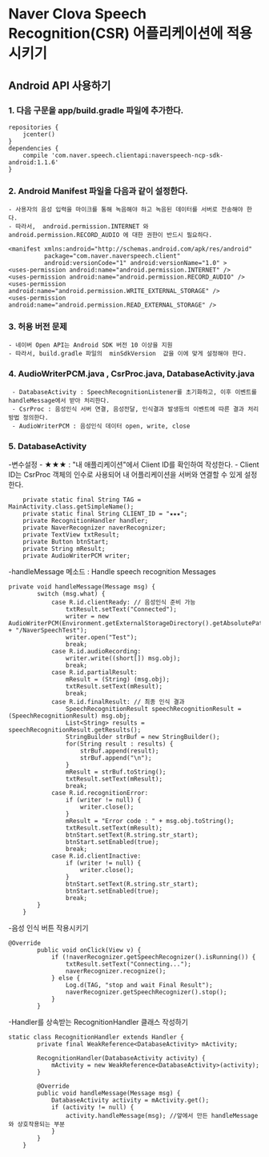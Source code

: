 # Naver Clova Speech Recognition(CSR) 어플리케이션에 적용시키기

##  Android API 사용하기    
  
### 1. 다음 구문을  app/build.gradle  파일에 추가한다.
~~~
repositories {
    jcenter()
}
dependencies {
    compile 'com.naver.speech.clientapi:naverspeech-ncp-sdk-android:1.1.6'
}
~~~

### 2. Android Manifest 파일을 다음과 같이 설정한다.
    - 사용자의 음성 입력을 마이크를 통해 녹음해야 하고 녹음된 데이터를 서버로 전송해야 한다. 
    - 따라서,  android.permission.INTERNET 와  android.permission.RECORD_AUDIO 에 대한 권한이 반드시 필요하다. 
~~~
<manifest xmlns:android="http://schemas.android.com/apk/res/android"
          package="com.naver.naverspeech.client"
          android:versionCode="1" android:versionName="1.0" >
<uses-permission android:name="android.permission.INTERNET" />
<uses-permission android:name="android.permission.RECORD_AUDIO" />
<uses-permission android:name="android.permission.WRITE_EXTERNAL_STORAGE" />
<uses-permission android:name="android.permission.READ_EXTERNAL_STORAGE" />
~~~

### 3. 허용 버전 문제
    - 네이버 Open API는 Android SDK 버전 10 이상을 지원
    - 따라서, build.gradle 파일의  minSdkVersion  값을 이에 맞게 설정해야 한다. 

### 4. AudioWriterPCM.java , CsrProc.java, DatabaseActivity.java
     - DatabaseActivity : SpeechRecognitionListener를 초기화하고, 이후 이벤트를 handleMessage에서 받아 처리한다. 
     - CsrProc : 음성인식 서버 연결, 음성전달, 인식결과 발생등의 이벤트에 따른 결과 처리 방법 정의한다. 
     - AudioWriterPCM : 음성인식 데이터 open, write, close 

### 5. DatabaseActivity
-변수설정
    - ★★★ : "내 애플리케이션"에서 Client ID를 확인하여 작성한다. 
    - Client ID는 CsrProc 객체의 인수로 사용되어 내 어플리케이션을 서버와 연결할 수 있게 설정한다. 
~~~
    private static final String TAG = MainActivity.class.getSimpleName();
    private static final String CLIENT_ID = "★★★"; 
    private RecognitionHandler handler;
    private NaverRecognizer naverRecognizer;
    private TextView txtResult;
    private Button btnStart;
    private String mResult;
    private AudioWriterPCM writer;
~~~

-handleMessage 메소드 : Handle speech recognition Messages
~~~
private void handleMessage(Message msg) {
        switch (msg.what) {
            case R.id.clientReady: // 음성인식 준비 가능
                txtResult.setText("Connected");
                writer = new AudioWriterPCM(Environment.getExternalStorageDirectory().getAbsolutePath() + "/NaverSpeechTest");
                writer.open("Test");
                break;
            case R.id.audioRecording:
                writer.write((short[]) msg.obj);
                break;
            case R.id.partialResult:
                mResult = (String) (msg.obj);
                txtResult.setText(mResult);
                break;
            case R.id.finalResult: // 최종 인식 결과
                SpeechRecognitionResult speechRecognitionResult = (SpeechRecognitionResult) msg.obj;
                List<String> results = speechRecognitionResult.getResults();
                StringBuilder strBuf = new StringBuilder();
                for(String result : results) {
                    strBuf.append(result);
                    strBuf.append("\n");
                }
                mResult = strBuf.toString();
                txtResult.setText(mResult);
                break;
            case R.id.recognitionError:
                if (writer != null) {
                    writer.close();
                }
                mResult = "Error code : " + msg.obj.toString();
                txtResult.setText(mResult);
                btnStart.setText(R.string.str_start);
                btnStart.setEnabled(true);
                break;
            case R.id.clientInactive:
                if (writer != null) {
                    writer.close();
                }
                btnStart.setText(R.string.str_start);
                btnStart.setEnabled(true);
                break;
        }
    }
~~~

-음성 인식 버튼 작용시키기
~~~
@Override
        public void onClick(View v) {
            if (!naverRecognizer.getSpeechRecognizer().isRunning()) {
                txtResult.setText("Connecting...");
                naverRecognizer.recognize(); 
            } else {
                Log.d(TAG, "stop and wait Final Result");
                naverRecognizer.getSpeechRecognizer().stop();
            }
        }
~~~

-Handler를 상속받는 RecognitionHandler 클래스 작성하기
~~~
static class RecognitionHandler extends Handler {
        private final WeakReference<DatabaseActivity> mActivity;

        RecognitionHandler(DatabaseActivity activity) {
            mActivity = new WeakReference<DatabaseActivity>(activity);
        }

        @Override
        public void handleMessage(Message msg) {
            DatabaseActivity activity = mActivity.get();
            if (activity != null) {
                activity.handleMessage(msg); //앞에서 만든 handleMessage와 상호작용되는 부분
            }
        }
    }
~~~



